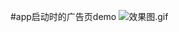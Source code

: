 
#app启动时的广告页demo
![效果图.gif](http://upload-images.jianshu.io/upload_images/1070332-6709e24d9e5987b0.gif?imageMogr2/auto-orient/strip)


